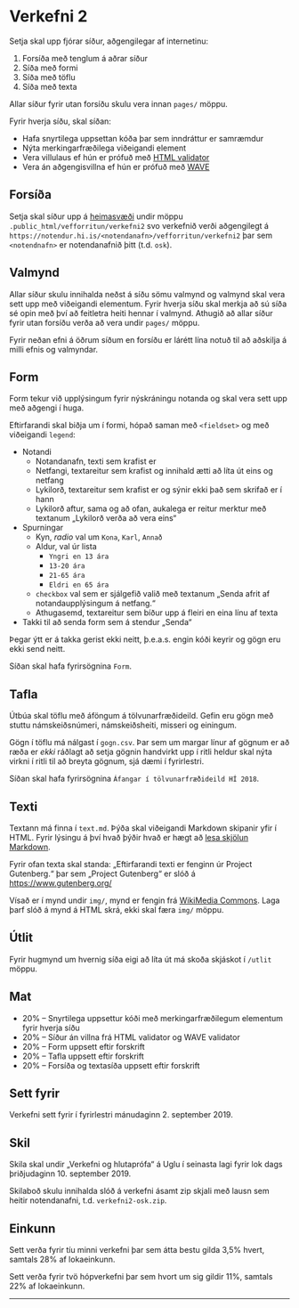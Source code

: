 
# Verkefni 2

Setja skal upp fjórar síður, aðgengilegar af internetinu:

1. Forsíða með tenglum á aðrar síður
2. Síða með formi
3. Síða með töflu
4. Síða með texta

Allar síður fyrir utan forsíðu skulu vera innan `pages/` möppu.

Fyrir hverja síðu, skal síðan:

* Hafa snyrtilega uppsettan kóða þar sem inndráttur er samræmdur
* Nýta merkingarfræðilega viðeigandi element
* Vera villulaus ef hún er prófuð með [HTML validator](https://validator.w3.org/)
* Vera án aðgengisvillna ef hún er prófuð með [WAVE](http://wave.webaim.org/)

## Forsíða

Setja skal síður upp á [heimasvæði](http://uts.hi.is/node/155) undir möppu `.public_html/vefforritun/verkefni2` svo verkefnið verði aðgengilegt á `https://notendur.hi.is/<notendanafn>/vefforritun/verkefni2` þar sem `<notendnafn>` er notendanafnið þitt (t.d. `osk`).

## Valmynd

Allar síður skulu innihalda neðst á síðu sömu valmynd og valmynd skal vera sett upp með viðeigandi elementum. Fyrir hverja síðu skal merkja að sú síða sé opin með því að feitletra heiti hennar í valmynd. Athugið að allar síður fyrir utan forsíðu verða að vera undir `pages/` möppu.

Fyrir neðan efni á öðrum síðum en forsíðu er lárétt lína notuð til að aðskilja á milli efnis og valmyndar.

## Form

Form tekur við upplýsingum fyrir nýskráningu notanda og skal vera sett upp með aðgengi í huga.

Eftirfarandi skal biðja um í formi, hópað saman með `<fieldset>` og með viðeigandi `legend`:

* Notandi
  - Notandanafn, texti sem krafist er
  - Netfangi, textareitur sem krafist og innihald ætti að líta út eins og netfang
  - Lykilorð, textareitur sem krafist er og sýnir ekki það sem skrifað er í hann
  - Lykilorð aftur, sama og að ofan, aukalega er reitur merktur með textanum „Lykilorð verða að vera eins“
* Spurningar
  - Kyn, _radio_ val um `Kona`, `Karl`, `Annað`
  - Aldur, val úr lista
    + `Yngri en 13 ára`
    + `13-20 ára`
    + `21-65 ára`
    + `Eldri en 65 ára`
  - `checkbox` val sem er sjálgefið valið með textanum „Senda afrit af notandaupplýsingum á netfang.“
  - Athugasemd, textareitur sem bíður upp á fleiri en eina línu af texta
* Takki til að senda form sem á stendur „Senda“

Þegar ýtt er á takka gerist ekki neitt, þ.e.a.s. engin kóði keyrir og gögn eru ekki send neitt.

Síðan skal hafa fyrirsögnina `Form`.

## Tafla

Útbúa skal töflu með áföngum á tölvunarfræðideild. Gefin eru gögn með stuttu námskeiðsnúmeri, námskeiðsheiti, misseri og einingum.

Gögn í töflu má nálgast í `gogn.csv`. Þar sem um margar línur af gögnum er að ræða er _ekki_ ráðlagt að setja gögnin handvirkt upp í ritli heldur skal nýta virkni í ritli til að breyta gögnum, sjá dæmi í fyrirlestri.

Síðan skal hafa fyrirsögnina `Áfangar í tölvunarfræðideild HÍ 2018`.

## Texti

Textann má finna í `text.md`. Þýða skal viðeigandi Markdown skipanir yfir í HTML. Fyrir lýsingu á því hvað þýðir hvað er hægt að [lesa skjölun Markdown](https://daringfireball.net/projects/markdown/syntax).

Fyrir ofan texta skal standa: „Eftirfarandi texti er fenginn úr Project Gutenberg.“ þar sem „Project Gutenberg“ er slóð á https://www.gutenberg.org/

Vísað er í mynd undir `img/`, mynd er fengin frá [WikiMedia Commons](https://commons.wikimedia.org/wiki/File:Machiavelli_Principe_Cover_Page.jpg). Laga þarf slóð á mynd á HTML skrá, ekki skal færa `img/` möppu.

## Útlit

Fyrir hugmynd um hvernig síða eigi að líta út má skoða skjáskot í `/utlit` möppu.

## Mat

* 20% – Snyrtilega uppsettur kóði með merkingarfræðilegum elementum fyrir hverja síðu
* 20% – Síður án villna frá HTML validator og WAVE validator
* 20% – Form uppsett eftir forskrift
* 20% – Tafla uppsett eftir forskrift
* 20% – Forsíða og textasíða uppsett eftir forskrift

## Sett fyrir

Verkefni sett fyrir í fyrirlestri mánudaginn 2. september 2019.

## Skil

Skila skal undir „Verkefni og hlutaprófa“ á Uglu í seinasta lagi fyrir lok dags þriðjudaginn 10. september 2019.

Skilaboð skulu innihalda slóð á verkefni ásamt zip skjali með lausn sem heitir notendanafni, t.d. `verkefni2-osk.zip`.

## Einkunn

Sett verða fyrir tíu minni verkefni þar sem átta bestu gilda 3,5% hvert, samtals 28% af lokaeinkunn.

Sett verða fyrir tvö hópverkefni þar sem hvort um sig gildir 11%, samtals 22% af lokaeinkunn.

---

